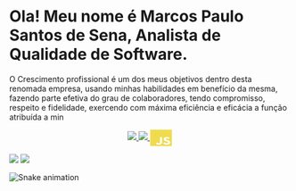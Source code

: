 # Ola! Meu nome é Marcos Paulo Santos de Sena, Analista de Qualidade de Software.
O Crescimento profissional é um dos meus objetivos dentro desta renomada empresa, usando minhas habilidades em benefício da mesma, fazendo parte 
efetiva do grau de colaboradores, tendo compromisso, respeito e fidelidade, 
exercendo com máxima eficiência e eficácia a função atribuída a min

<div align="center">
  <a href="https://github.com/MarcosPauloSenna">
  
  <img height="180em" src="https://github-readme-stats.vercel.app/api?username=MarcosPauloSenna&show_icons=true&theme=dracula&include_all_commits=true&count_private=true"/>

  <img height="180em" src="https://github-readme-stats.vercel.app/api/top-langs/?username=MarcosPauloSenna&layout=compact&langs_count=7&theme=dracula"/>
</a>
  <img align="center" alt="Rafa-Js" height="30" width="40" src="https://raw.githubusercontent.com/devicons/devicon/master/icons/javascript/javascript-plain.svg">



  </div>

<div>

  <a href = "mailto:contatoMarcosPauloSenna@gmail.com"><img src="https://img.shields.io/badge/-Gmail-%23333?style=for-the-badge&logo=gmail&logoColor=white" target="_blank"></a>
  <a href="https://www.linkedin.com/in/eliabe-nascimento-silva-08093779/" target="_blank"><img src="https://img.shields.io/badge/-LinkedIn-%230077B5?style=for-the-badge&logo=linkedin&logoColor=white" target="_blank"></a>

  ![Snake animation](https://github.com/MarcosPauloSenna/MarcosPauloSenna/blob/output/github-contribution-grid-snake.svg)

</div>